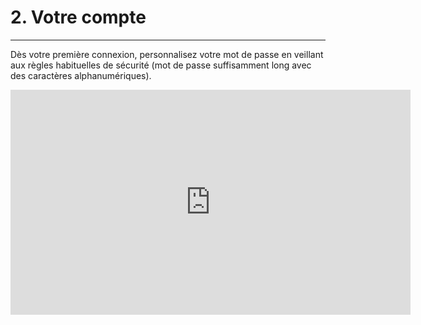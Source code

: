 # 2. Votre compte
---
Dès votre première connexion, personnalisez votre mot de passe en veillant aux règles habituelles de sécurité (mot de passe suffisamment long avec des caractères alphanumériques).

<iframe width="640" height="360" src="https://www.youtube.com/embed/K3--GD-ugOc?feature=player_embedded" frameborder="0" allowfullscreen></iframe>